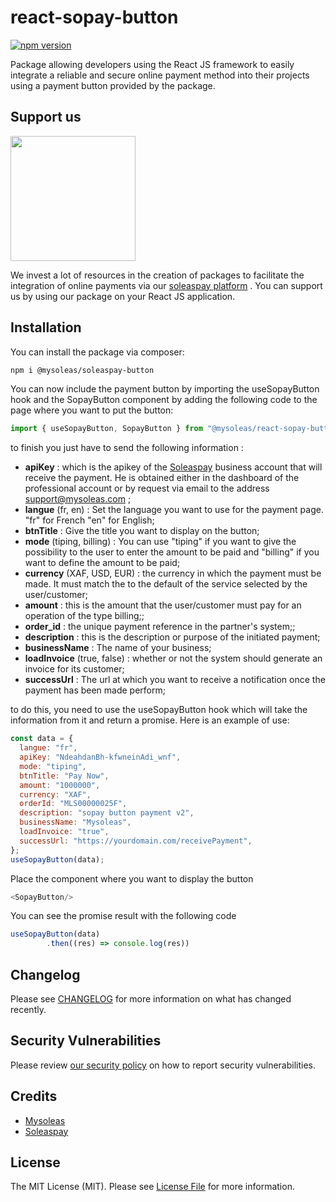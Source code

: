 # react-sopay-button

[![npm version](https://badge.fury.io/js/react-sopay-button.svg)](https://badge.fury.io/js/react-sopay-button)

Package allowing developers using the React JS framework to easily integrate a reliable and secure online payment method into their projects using a payment button provided by the package.

## Support us

[<img src="https://app.soleaspay.com/images/sopay.png" width="200px" />](https://soleaspay.com)

We invest a lot of resources in the creation of packages to facilitate the integration of online payments via our [soleaspay platform](https://soleaspay.com) . You can support us by using our package on your React JS application.

## Installation

You can install the package via composer:

```bash
npm i @mysoleas/soleaspay-button
```

You can now include the payment button by importing the useSopayButton hook and the SopayButton component by adding the following code to the page where you want to put the button:

```js
import { useSopayButton, SopayButton } from "@mysoleas/react-sopay-button";
```

to finish you just have to send the following information :

- **apiKey** : which is the apikey of the [Soleaspay](https://soleaspay.com) business account that will receive the payment. He is obtained either in the dashboard of the professional account or by request via email to the address support@mysoleas.com ;
- **langue** (fr, en) : Set the language you want to use for the payment page. "fr" for French "en" for English;
- **btnTitle** : Give the title you want to display on the button;
- **mode** (tiping, billing) : You can use "tiping" if you want to give the possibility to the user to enter the amount to be paid and "billing" if you want to define the amount to be paid;
- **currency** (XAF, USD, EUR) : the currency in which the payment must be made. It must match the to the default of the service selected by the user/customer;
- **amount** : this is the amount that the user/customer must pay for an operation of the type billing;;
- **order_id** : the unique payment reference in the partner's system;;
- **description** : this is the description or purpose of the initiated payment;
- **businessName** : The name of your business;
- **loadInvoice** (true, false) : whether or not the system should generate an invoice for its customer;
- **successUrl** : The url at which you want to receive a notification once the payment has been made perform;

to do this, you need to use the useSopayButton hook which will take the information from it and return a promise. Here is an example of use:

```js
const data = {
  langue: "fr",
  apiKey: "NdeahdanBh-kfwneinAdi_wnf",
  mode: "tiping",
  btnTitle: "Pay Now",
  amount: "1000000",
  currency: "XAF",
  orderId: "MLS00000025F",
  description: "sopay button payment v2",
  businessName: "Mysoleas",
  loadInvoice: "true",
  successUrl: "https://yourdomain.com/receivePayment",
};
useSopayButton(data);
```
Place the  component where you want to display the button

```js
<SopayButton/>
```

You can see the promise result with the following code

```js
useSopayButton(data)
        .then((res) => console.log(res))
```

## Changelog

Please see [CHANGELOG](CHANGELOG.md) for more information on what has changed recently.

## Security Vulnerabilities

Please review [our security policy](../../security/policy) on how to report security vulnerabilities.

## Credits

- [Mysoleas](https://mysoleas.com)
- [Soleaspay](https://soleaspay.com)

## License

The MIT License (MIT). Please see [License File](LICENSE.md) for more information.
